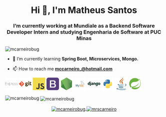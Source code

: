 <h1 align="center">Hi 👋, I'm Matheus Santos</h1>
<h3 align="center">I’m currently working at Mundiale as a Backend Software Developer Intern and studying Engenharia de Software at PUC Minas</h3>

<p align="left"> <img src="https://komarev.com/ghpvc/?username=mcarneirobug" alt="mcarneirobug" /> </p>

- 🌱 I’m currently learning **Spring Boot, Microservices, Mongo.**

- 📫 How to reach me **mccarneiro_@hotmail.com**

<p align="left"> 
  
<code><img height="40" src="https://raw.githubusercontent.com/github/explore/80688e429a7d4ef2fca1e82350fe8e3517d3494d/topics/express/express.png"></code>
<code><img height="40" src="https://raw.githubusercontent.com/github/explore/80688e429a7d4ef2fca1e82350fe8e3517d3494d/topics/git/git.png"></code>
<code><img height="40" src="https://raw.githubusercontent.com/github/explore/80688e429a7d4ef2fca1e82350fe8e3517d3494d/topics/javascript/javascript.png"></code>
<code><img height="40" src="https://raw.githubusercontent.com/github/explore/80688e429a7d4ef2fca1e82350fe8e3517d3494d/topics/bootstrap/bootstrap.png"></code>
<code><img height="40" src="https://raw.githubusercontent.com/github/explore/80688e429a7d4ef2fca1e82350fe8e3517d3494d/topics/nodejs/nodejs.png"></code> 
<code><img height="40" src="https://raw.githubusercontent.com/github/explore/80688e429a7d4ef2fca1e82350fe8e3517d3494d/topics/mysql/mysql.png"></code> 
<code><img height="40" src="https://raw.githubusercontent.com/github/explore/80688e429a7d4ef2fca1e82350fe8e3517d3494d/topics/django/django.png"></code>
<code><img height="40" src="https://raw.githubusercontent.com/github/explore/80688e429a7d4ef2fca1e82350fe8e3517d3494d/topics/python/python.png"></code>
<code><img height="40" src="https://raw.githubusercontent.com/github/explore/80688e429a7d4ef2fca1e82350fe8e3517d3494d/topics/java/java.png"></code>
<code><img height="40" src="https://raw.githubusercontent.com/github/explore/80688e429a7d4ef2fca1e82350fe8e3517d3494d/topics/spring-boot/spring-boot.png"></code>
  
</p>

<p>
  <img align="left" src="https://github-readme-stats.vercel.app/api/top-langs/?username=mcarneirobug&layout=compact&hide=html" alt="mcarneirobug" />
</p>

<p>&nbsp;<img align="center" src="https://github-readme-stats.vercel.app/api?username=mcarneirobug&show_icons=true" alt="mcarneirobug" /></p>

<p align="center">
  <a href="https://twitter.com/mcarneirobug" target="blank"><img align="center" src="https://cdn.jsdelivr.net/npm/simple-icons@3.0.1/icons/twitter.svg" alt="mcarneirobug" height="30" width="30" />
  </a>
  <a href="https://linkedin.com/in/mrscarneiro" target="blank"><img align="center" src="https://cdn.jsdelivr.net/npm/simple-icons@3.0.1/icons/linkedin.svg" alt="mrscarneiro"        height="30" width="30" />
  </a>
</p>
